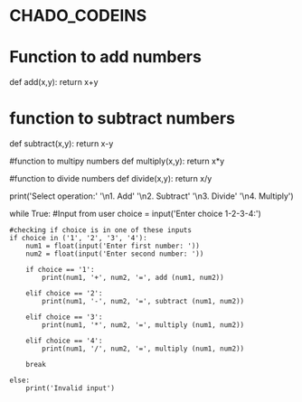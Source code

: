 # CHADO_CODEINS
# Function to add numbers
def add(x,y):
    return x+y

# function to subtract numbers
def subtract(x,y):
    return x-y

#function to multipy numbers
def multiply(x,y):
    return x*y

#function to divide numbers
def divide(x,y):
    return x/y

print('Select operation:' '\n1. Add' '\n2. Subtract' '\n3. Divide' '\n4. Multiply')

while True:
    #Input from user
    choice = input('Enter choice 1-2-3-4:')
    
    #checking if choice is in one of these inputs
    if choice in ('1', '2', '3', '4'):
        num1 = float(input('Enter first number: '))
        num2 = float(input('Enter second number: '))
        
        if choice == '1':
            print(num1, '+', num2, '=', add (num1, num2))
            
        elif choice == '2':
            print(num1, '-', num2, '=', subtract (num1, num2))
            
        elif choice == '3':
            print(num1, '*', num2, '=', multiply (num1, num2))
            
        elif choice == '4':
            print(num1, '/', num2, '=', multiply (num1, num2))
            
        break
        
    else:
        print('Invalid input')
